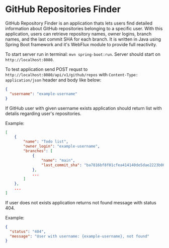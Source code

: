 # GitHub Repositories Finder
GitHub Repository Finder is an application thats lets users find detailed information about GitHub repositories belonging to a specific user. With this application, users can retrieve repository names, owner logins, branch names, and the last commit SHA for each branch. It is written in Java using Spring Boot framework and it's WebFlux module to provide full reactivity.

To start server run in terminal: `mvn spring-boot:run`. Server should start on  `http://localhost:8080`.

To test application send POST requst to `http://localhost:8080/api/v1/github/repos` with `Content-Type: application/json` header and body like below:
```json
{
  "username": "example-username"
}
```
If GitHub user with given username exists application should return list with detalis regarding user's repositories.

Example:
```json
[
    {
        "name": "Todo list",
        "owner_login": "example-username",
        "branches": [
            {
                "name": "main",
                "last_commit_sha": "ba7816bf8f01cfea414140de5dae2223b00361a396177a9cb410ff61f20015ad"
            },
            ...
        ]
    },
    ...
]
```

If user does not exists application returns not found message with status 404.

Example:

```json
{
  "status": "404",
  "message": "User with username: {example-username}, not found"
}
```
